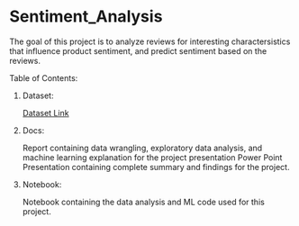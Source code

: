 # Sentiment_Analysis
The goal of this project is to analyze reviews for interesting charactersistics that influence product sentiment, and predict sentiment based on the reviews.

Table of Contents:


1) Dataset:

    [Dataset Link](https://nijianmo.github.io/amazon/index.html)

2) Docs:

   Report containing data wrangling, exploratory data analysis, and machine learning explanation for the project presentation
   Power Point Presentation containing complete summary and findings for the project.

3) Notebook:

   Notebook containing the data analysis and ML code used for this project.
